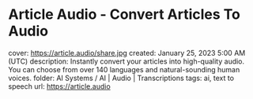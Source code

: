 # Article Audio - Convert Articles To Audio

cover: https://article.audio/share.jpg
created: January 25, 2023 5:00 AM (UTC)
description: Instantly convert your articles into high-quality audio. You can choose from over 140 languages and natural-sounding human voices.
folder: AI Systems / AI | Audio | Transcriptions
tags: ai, text to speech
url: https://article.audio